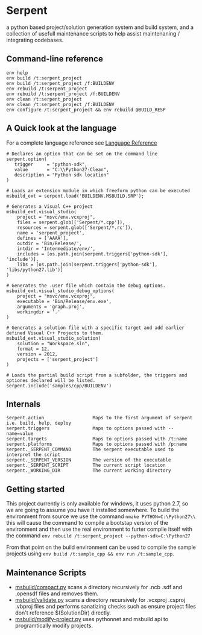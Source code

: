 # Serpent

a python based project/solution generation system and build system, and a collection of usefull maintenance scripts to help assist maintenaning / integrating codebases.

## Command-line reference

```
env help
env build /t:serpent_project
env build /t:serpent_project /f:BUILDENV
env rebuild /t:serpent_project
env rebuild /t:serpent_project /f:BUILDENV
env clean /t:serpent_project
env clean /t:serpent_project /f:BUILDENV
env configure /t:serpent_project && env rebuild @BUILD_RESP
```

## A Quick look at the language 

For a complete language reference see [Language Reference](LANGUAGE.md)

```
# Declares an option that can be set on the command line
serpent.option(
   trigger     = "python-sdk",
   value       = "C:\\Python27-Clean",
   description = "Python sdk location"
)

# Loads an extension module in which freeform python can be executed 
msbuild_ext = serpent.load('BUILDENV.MSBUILD.SRP');

# Generates a Visual C++ project
msbuild_ext.visual_studio(
	project = "msvc/env.vcxproj",
	files = serpent.glob(['Serpent/*.cpp']),
	resources = serpent.glob(['Serpent/*.rc']),
	name = 'serpent_project',
	defines = ['AAAA'],
	outdir = 'Bin/Release/',
	intdir = 'Intermediate/env/',
	includes = [os.path.join(serpent.triggers['python-sdk'], 'include')],
	libs = [os.path.join(serpent.triggers['python-sdk'], 'libs/python27.lib')]
)

# Generates the .user file which contain the debug options.
msbuild_ext.visual_studio_debug_options(
	project = "msvc/env.vcxproj",
	executable = 'Bin/Release/env.exe', 
	arguments = 'graph.proj', 
	workingdir = '.'
)

# Generates a solution file with a specific target and add earlier defined Visual C++ Projects to them.
msbuild_ext.visual_studio_solution(
	solution = "Workspace.sln",
	format = 12,
	version = 2012,
	projects = ['serpent_project']
)

# Loads the partial build script from a subfolder, the triggers and optiones declared will be listed.
serpent.include('samples/cpp/BUILDENV')
```

## Internals

```
serpent.action					Maps to the first argument of serpent i.e. build, help, deploy
serpent.triggers				Maps to options passed with --name=value
serpent.targets					Maps to options passed with /t:name
serpent.platforms				Maps to options passed with /p:name
serpent._SERPENT_COMMAND		The serpent executable used to interpret the script
serpent._SERPENT_VERSION		The version of the executable
serpent._SERPENT_SCRIPT			The current script location
serpent._WORKING_DIR			The current working directory
```

## Getting started

This project currently is only available for windows, it uses python 2.7, so we are going to assume you have it installed somewhere. To build the environment from source we use the command `nmake PYTHON=C:\Python27\\` this will cause the command to compile a bootstap version of the environment and then use the real environment to furter compile itself with the command `env rebuild /t:serpent_project --python-sdk=C:\Python27`

From that point on the build environment can be used to compile the sample projects using `env build /t:sample_cpp && env run /t:sample_cpp`.

## Maintenance Scripts

- [msbuild/compact.py](msbuild/compact.py) scans a directory recursively for .ncb .sdf and .opensdf files and removes them.
- [msbuild/validate.py](msbuild/validate.py) scans a directory recursively for .vcxproj .csproj .vbproj files and performs sanatizing checks such as ensure project files don't reference $(SolutionDir) directly.
- [msbuild/modify-project.py](msbuild/modify-project.py) uses pythonnet and msbuild api to programtically modify projects.
